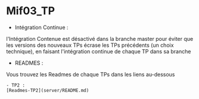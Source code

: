 # Mif03_TP

* Intégration Continue : 

l'Intégration Contenue est désactivé dans la branche master pour éviter que les versions des nouveaux TPs écrase les TPs précédents (un choix technique), en faisant l'intégration continue de chaque TP dans sa branche
 
* READMES : 

Vous trouvez les Readmes de chaque TPs dans les liens au-dessous

    - TP2 : 
    [Readmes-TP2](server/README.md)


 
